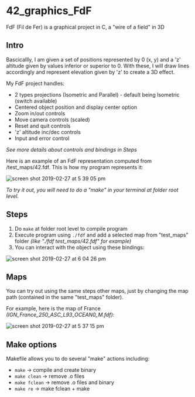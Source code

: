 # 42_graphics_FdF
FdF (Fil de Fer) is a graphical project in C, a "wire of a field" in 3D

## Intro

Bascicallly, I am given a set of positions represented by 0 (x, y) and a 'z' altitude given by values inferior or superior to 0. With these, I will draw lines accordingly and represent elevation given by 'z' to create a 3D effect.

My FdF project handles:
* 2 types projections (Isometric and Parallel) - default being Isometric (switch available)
* Centered object position and display center option
* Zoom in/out controls
* Move camera controls (scaled)
* Reset and quit controls
* 'z' altitude inc/dec controls
* Input and error control

*See more details about controls and bindings in Steps*

Here is an example of an FdF representation computed from /test_maps/42.fdf.
This is how my program represents it:

![screen shot 2019-02-27 at 5 39 05 pm](https://user-images.githubusercontent.com/45239771/53507366-0859b100-3ab8-11e9-8f19-7791b1e78d07.png)

*To try it out, you will need to do a "make" in your terminal at folder root level.*

## Steps

1. Do `make` at folder root level to compile program
2. Execute program using `./fdf` and add a selected map from "test_maps" folder *(like "./fdf test_maps/42.fdf" for example)*
3. You can interact with the object using these bindings:

![screen shot 2019-02-27 at 6 04 26 pm](https://user-images.githubusercontent.com/45239771/53508526-37712200-3aba-11e9-820e-814db0165741.png)

## Maps

You can try out using the same steps other maps, just by changing the map path (contained in the same "test_maps" folder).

For example, here is the map of France *(IGN_France_250_ASC_L93_OCEAN0_M.fdf)*:

![screen shot 2019-02-27 at 5 37 15 pm](https://user-images.githubusercontent.com/45239771/53508696-8cad3380-3aba-11e9-8b04-4e3cd18497ef.png)

## Make options

Makefile allows you to do several "make" actions including:
* `make` -> compile and create binary
* `make clean` -> remove .o files
* `make fclean` -> remove .o files and binary
* `make re` -> make fclean + make
